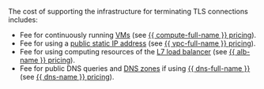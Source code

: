 The cost of supporting the infrastructure for terminating TLS connections includes:
* Fee for continuously running [VMs](../../../compute/concepts/vm.md) (see [{{ compute-full-name }} pricing](../../../compute/pricing.md)).
* Fee for using a [public static IP address](../../../vpc/concepts/address.md#public-addresses) (see [{{ vpc-full-name }} pricing](../../vpc/pricingmd)).
* Fee for using computing resources of the [L7 load balancer](../../../application-load-balancer/concepts/index.md) (see [{{ alb-name }} pricing](../../../application-load-balancer/pricing.md)).
* Fee for public DNS queries and [DNS zones](../../../dns/concepts/dns-zone.md) if using [{{ dns-full-name }}](../../dns/) (see [{{ dns-name }} pricing](../../../dns/pricing.md)).
